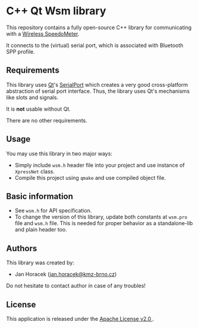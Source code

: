 # C++ Qt Wsm library

This repository contains a fully open-source C++ library for communicating
with a [Wireless SpeedoMeter](https://github.com/kmzbrnoI/wsm-pcb).

It connects to the (virtual) serial port, which is associated with Bluetooth
SPP profile.

## Requirements

This library uses [Qt](https://www.qt.io/)'s
[SerialPort](http://doc.qt.io/qt-5/qtserialport-index.html) which creates a
very good cross-platform abstraction of serial port interface. Thus, the
library uses Qt's mechanisms like slots and signals.

It is **not** usable without Qt.

There are no other requirements.

## Usage

You may use this library in two major ways:

 * Simply include `wsm.h` header file into your project and use instance of
   `XpressNet` class.
 * Compile this project using `qmake` and use compiled object file.

## Basic information

 * See `wsm.h` for API specification.
 * To change the version of this library, update both constants at `wsm.pro`
   file and `wsm.h` file. This is needed for proper behavior as a standalone-lib
   and plain header too.

## Authors

This library was created by:

 * Jan Horacek ([jan.horacek@kmz-brno.cz](mailto:jan.horacek@kmz-brno.cz))

Do not hesitate to contact author in case of any troubles!

## License

This application is released under the [Apache License v2.0
](https://www.apache.org/licenses/LICENSE-2.0).
